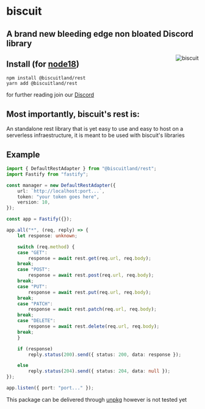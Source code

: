 # biscuit

## A brand new bleeding edge non bloated Discord library

<img align="right" src="https://raw.githubusercontent.com/oasisjs/biscuit/main/assets/icon.svg" alt="biscuit"/>

## Install (for [node18](https://nodejs.org/en/download/))

```sh-session
npm install @biscuitland/rest
yarn add @biscuitland/rest
```

for further reading join our [Discord](https://discord.gg/zmuvzzEFz2)

## Most importantly, biscuit's rest is:
An standalone rest library that is yet easy to use and easy to host on a serverless infraestructure, it is meant to be used with biscuit's libraries

## Example
```ts
import { DefaultRestAdapter } from "@biscuitland/rest";
import Fastify from "fastify";

const manager = new DefaultRestAdapter({
    url: `http://localhost:port...`,
    token: "your token goes here",
    version: 10,
});

const app = Fastify({});

app.all("*", (req, reply) => {
    let response: unknown;

    switch (req.method) {
    case "GET":
        response = await rest.get(req.url, req.body);
    break;
    case "POST":
        response = await rest.post(req.url, req.body);
    break;
    case "PUT":
        response = await rest.put(req.url, req.body);
    break;
    case "PATCH":
        response = await rest.patch(req.url, req.body);
    break;
    case "DELETE":
        response = await rest.delete(req.url, req.body);
    break;
    }

    if (response)
        reply.status(200).send({ status: 200, data: response });

    else
        reply.status(204).send({ status: 204, data: null });
});

app.listen({ port: "port..." });
```

This package can be delivered through [unpkg](https://unpkg.com/) however is not tested yet
